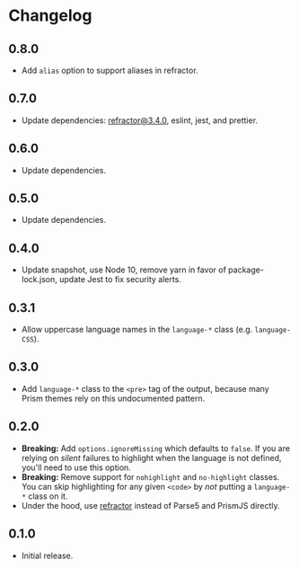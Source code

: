 # Changelog

## 0.8.0

- Add `alias` option to support aliases in refractor.

## 0.7.0

- Update dependencies: refractor@3.4.0, eslint, jest, and prettier.

## 0.6.0

- Update dependencies.

## 0.5.0

- Update dependencies.

## 0.4.0

- Update snapshot, use Node 10, remove yarn in favor of package-lock.json, update Jest to fix security alerts.

## 0.3.1

- Allow uppercase language names in the `language-*` class (e.g. `language-CSS`).

## 0.3.0

- Add `language-*` class to the `<pre>` tag of the output, because many Prism themes rely on this undocumented pattern.

## 0.2.0

- **Breaking:** Add `options.ignoreMissing` which defaults to `false`.
  If you are relying on *silent* failures to highlight when the language is not defined, you'll need to use this option.
- **Breaking:** Remove support for `nohighlight` and `no-highlight` classes.
  You can skip highlighting for any given `<code>` by *not* putting a `language-*` class on it.
- Under the hood, use [refractor](https://github.com/wooorm/refractor) instead of Parse5 and PrismJS directly.

## 0.1.0

- Initial release.
